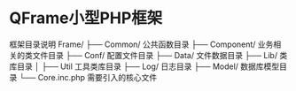 # QFrame小型PHP框架

框架目录说明
Frame/
  ├── Common/ 公共函数目录
  ├── Component/ 业务相关的类文件目录
  ├── Conf/ 配置文件目录
  ├── Data/ 文件数据目录
  ├── Lib/ 类库目录
  │   ├── Util 工具类库目录
  ├── Log/ 日志目录
  ├── Model/ 数据库模型目录
  └── Core.inc.php 需要引入的核心文件
